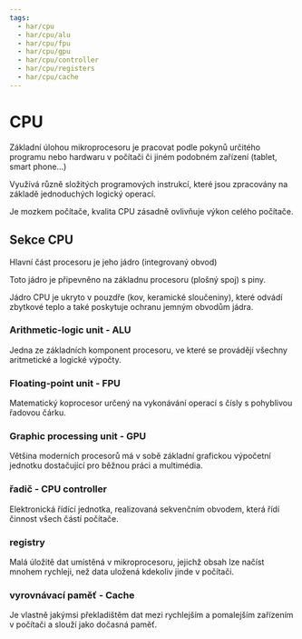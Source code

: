 ```yaml
---
tags:
  - har/cpu
  - har/cpu/alu
  - har/cpu/fpu
  - har/cpu/gpu
  - har/cpu/controller
  - har/cpu/registers
  - har/cpu/cache
---
```

# CPU
Základní úlohou mikroprocesoru je pracovat podle pokynů určitého programu nebo hardwaru v počítači či jiném podobném zařízení (tablet, smart phone...)

Využívá různě složitých programových instrukcí, které jsou zpracovány na základě jednoduchých logický operací.

Je mozkem počítače, kvalita CPU zásadně ovlivňuje výkon celého počítače.

## Sekce CPU
Hlavní část procesoru je jeho jádro (integrovaný obvod)

Toto jádro je připevněno na základnu procesoru (plošný spoj) s piny.

Jádro CPU je ukryto v pouzdře (kov, keramické sloučeniny), které odvádí zbytkové teplo a také poskytuje ochranu jemným obvodům jádra.

### Arithmetic-logic unit - ALU
Jedna ze základních komponent procesoru, ve které se provádějí všechny aritmetické a logické výpočty.
### Floating-point unit - FPU
Matematický koprocesor určený na vykonávání operací s čísly s pohyblivou řadovou čárku.
### Graphic processing unit - GPU
Většina moderních procesorů má v sobě základní grafickou výpočetní jednotku dostačující pro běžnou práci a multimédia.
### řadič - CPU controller
Elektronická řídící jednotka, realizovaná sekvenčním obvodem, která řídí činnost všech částí počítače.
### registry
Malá úložitě dat umístěná v mikroprocesoru, jejichž obsah lze načíst mnohem rychleji, než data uložená kdekoliv jinde v počítači.
### vyrovnávací paměť - Cache
Je vlastně jakýmsi překladištěm dat mezi rychlejším a pomalejším zařízením v počítači a slouží jako dočasná paměť.
